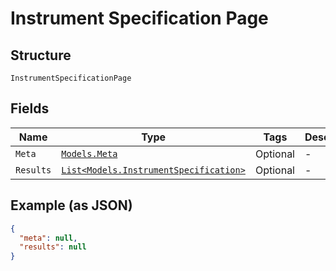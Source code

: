 
# Instrument Specification Page

## Structure

`InstrumentSpecificationPage`

## Fields

| Name | Type | Tags | Description |
|  --- | --- | --- | --- |
| `Meta` | [`Models.Meta`](../../doc/models/meta.md) | Optional | - |
| `Results` | [`List<Models.InstrumentSpecification>`](../../doc/models/instrument-specification.md) | Optional | - |

## Example (as JSON)

```json
{
  "meta": null,
  "results": null
}
```


